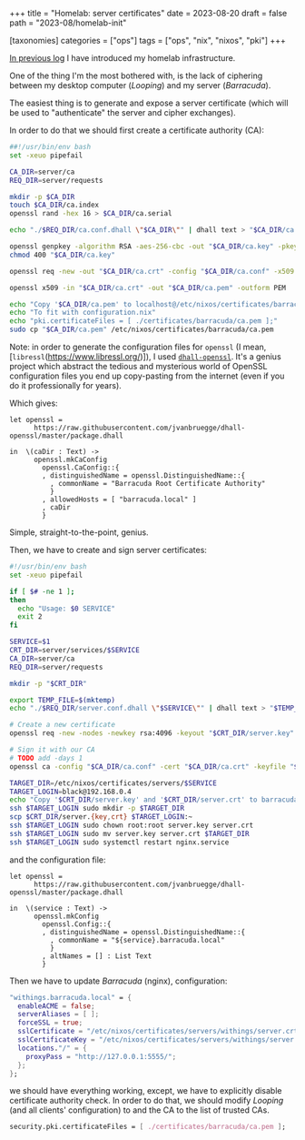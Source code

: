 +++
title = "Homelab: server certificates"
date = 2023-08-20
draft = false
path = "2023-08/homelab-init"

[taxonomies]
categories = ["ops"]
tags = ["ops", "nix", "nixos", "pki"]
+++

[In previous log](@/2023-08-16_homelab-init.md) I have introduced my homelab infrastructure.

One of the thing I'm the most bothered with, is the lack of ciphering between my desktop computer (_Looping_) and my server (_Barracuda_).

The easiest thing is to generate and expose a server certificate (which will be used to "authenticate" the server and cipher exchanges).

In order to do that we should first create a certificate authority (CA):

```bash
##!/usr/bin/env bash
set -xeuo pipefail

CA_DIR=server/ca
REQ_DIR=server/requests

mkdir -p $CA_DIR
touch $CA_DIR/ca.index
openssl rand -hex 16 > $CA_DIR/ca.serial

echo "./$REQ_DIR/ca.conf.dhall \"$CA_DIR\"" | dhall text > "$CA_DIR/ca.conf"

openssl genpkey -algorithm RSA -aes-256-cbc -out "$CA_DIR/ca.key" -pkeyopt rsa_keygen_bits:4096
chmod 400 "$CA_DIR/ca.key"

openssl req -new -out "$CA_DIR/ca.crt" -config "$CA_DIR/ca.conf" -x509 -days 365 -key "$CA_DIR/ca.key"

openssl x509 -in "$CA_DIR/ca.crt" -out "$CA_DIR/ca.pem" -outform PEM

echo "Copy '$CA_DIR/ca.pem' to localhost@/etc/nixos/certificates/barracuda/ca.pem"
echo "To fit with configuration.nix"
echo "pki.certificateFiles = [ ./certificates/barracuda/ca.pem ];"
sudo cp "$CA_DIR/ca.pem" /etc/nixos/certificates/barracuda/ca.pem
```

Note: in order to generate the configuration files for `openssl` (I mean, [`libressl`(https://www.libressl.org/)]),
I used [`dhall-openssl`](https://github.com/jvanbruegge/dhall-openssl).
It's a genius project which abstract the tedious and mysterious world of OpenSSL configuration files you end up copy-pasting
from the internet (even if you do it professionally for years).

Which gives:

```dhall
let openssl =
      https://raw.githubusercontent.com/jvanbruegge/dhall-openssl/master/package.dhall

in  \(caDir : Text) ->
      openssl.mkCaConfig
        openssl.CaConfig::{
        , distinguishedName = openssl.DistinguishedName::{
          , commonName = "Barracuda Root Certificate Authority"
          }
        , allowedHosts = [ "barracuda.local" ]
        , caDir
        }
```

Simple, straight-to-the-point, genius.

Then, we have to create and sign server certificates:

```bash
#!/usr/bin/env bash
set -xeuo pipefail

if [ $# -ne 1 ];
then
  echo "Usage: $0 SERVICE"
  exit 2
fi

SERVICE=$1
CRT_DIR=server/services/$SERVICE
CA_DIR=server/ca
REQ_DIR=server/requests

mkdir -p "$CRT_DIR"

export TEMP_FILE=$(mktemp)
echo "./$REQ_DIR/server.conf.dhall \"$SERVICE\"" | dhall text > "$TEMP_FILE"

# Create a new certificate
openssl req -new -nodes -newkey rsa:4096 -keyout "$CRT_DIR/server.key" -out "$CRT_DIR/server.csr" -config "$TEMP_FILE"

# Sign it with our CA
# TODO add -days 1
openssl ca -config "$CA_DIR/ca.conf" -cert "$CA_DIR/ca.crt" -keyfile "$CA_DIR/ca.key" -out "$CRT_DIR/server.crt" -infiles "$CRT_DIR/server.csr"

TARGET_DIR=/etc/nixos/certificates/servers/$SERVICE
TARGET_LOGIN=black@192.168.0.4
echo "Copy '$CRT_DIR/server.key' and '$CRT_DIR/server.crt' to barracuda@$TARGET_DIR"
ssh $TARGET_LOGIN sudo mkdir -p $TARGET_DIR
scp $CRT_DIR/server.{key,crt} $TARGET_LOGIN:~
ssh $TARGET_LOGIN sudo chown root:root server.key server.crt
ssh $TARGET_LOGIN sudo mv server.key server.crt $TARGET_DIR
ssh $TARGET_LOGIN sudo systemctl restart nginx.service
```

and the configuration file:

```dhall
let openssl =
      https://raw.githubusercontent.com/jvanbruegge/dhall-openssl/master/package.dhall

in  \(service : Text) ->
      openssl.mkConfig
        openssl.Config::{
        , distinguishedName = openssl.DistinguishedName::{
          , commonName = "${service}.barracuda.local"
          }
        , altNames = [] : List Text
        }
```

Then we have to update _Barracuda_ (nginx), configuration:

```nix
"withings.barracuda.local" = {
  enableACME = false;
  serverAliases = [ ];
  forceSSL = true;
  sslCertificate = "/etc/nixos/certificates/servers/withings/server.crt";
  sslCertificateKey = "/etc/nixos/certificates/servers/withings/server.key";
  locations."/" = {
    proxyPass = "http://127.0.0.1:5555/";
  };
};
```

we should have everything working, except, we have to explicitly disable certificate authority check.
In order to do that, we should modify _Looping_ (and all clients' configuration) to and the CA to the list of trusted CAs.

```nix
security.pki.certificateFiles = [ ./certificates/barracuda/ca.pem ];
```
